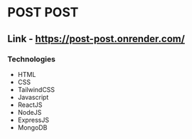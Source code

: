 # POST POST

## Link - <https://post-post.onrender.com/>

### Technologies

- HTML
- CSS
- TailwindCSS
- Javascript
- ReactJS
- NodeJS
- ExpressJS
- MongoDB
